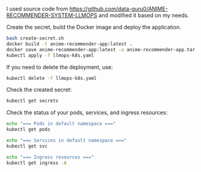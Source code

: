 I used source code from https://github.com/data-guru0/ANIME-RECOMMENDER-SYSTEM-LLMOPS and modified it based on my needs.

Create the secret, build the Docker image and deploy the application.
```bash
bash create-secret.sh
docker build -t anime-recommender-app:latest .
docker save anime-recommender-app:latest -o anime-recommender-app.tar 
kubectl apply -f llmops-k8s.yaml
```

If you need to delete the deployment, use:
```bash
kubectl delete -f llmops-k8s.yaml
```

Check the created secret:
```bash
kubectl get secrets
```

Check the status of your pods, services, and ingress resources:
```bash
echo "=== Pods in default namespace ==="
kubectl get pods

echo "=== Services in default namespace ==="
kubectl get svc

echo "=== Ingress resources ==="
kubectl get ingress -A
```
